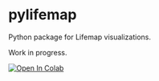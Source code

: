 # pylifemap

Python package for Lifemap visualizations.

Work in progress.

[![Open In Colab](https://colab.research.google.com/assets/colab-badge.svg)](https://colab.research.google.com/github/juba/pylifemap/blob/master/sample-notebooks/introduction.ipynb)
